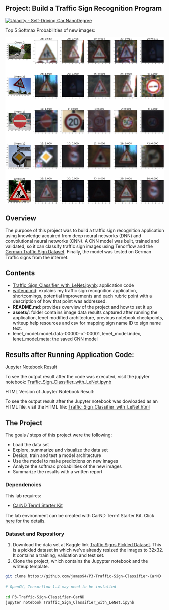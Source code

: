 ## Project: Build a Traffic Sign Recognition Program

[![Udacity - Self-Driving Car NanoDegree](https://s3.amazonaws.com/udacity-sdc/github/shield-carnd.svg)](http://www.udacity.com/drive)

Top 5 Softmax Probabilities of new images:

![top5_softmax_probabilities.jpg](assets/data/images/output/top5_softmax_probabilities.jpg)

Overview
---

The purpose of this project was to build a traffic sign recognition application using knowledge acquired from deep neural networks (DNN) and convolutional neural networks (CNN). A CNN model was built, trained and validated, so it can classify traffic sign images using Tenorflow and the [German Traffic Sign Dataset](http://benchmark.ini.rub.de/?section=gtsrb&subsection=dataset). Finally, the model was tested on German Traffic signs from the internet.

Contents
---

- [Traffic_Sign_Classifier_with_LeNet.ipynb](Traffic_Sign_Classifier_with_LeNet.ipynb): application code
- [writeup.md](writeup.md): explains my traffic sign recognition application, shortcomings, potential improvements and each rubric point with a description of how that point was addressed.
- **README.md**: provides overview of the project and how to set it up
- **assets/**: folder contains image data results captured after running the application, lenet modified architecture, previous notebook checkpoints, writeup help resources and csv for mapping sign name ID to sign name text.
- lenet_model.model.data-00000-of-00001, lenet_model.index, lenet_model.meta: the saved CNN model

Results after Running Application Code:
---

Jupyter Notebook Result

To see the output result after the code was executed, visit the jupyter notebook: [Traffic_Sign_Classifier_with_LeNet.ipynb](Traffic_Sign_Classifier_with_LeNet.ipynb)

HTML Version of Jupyter Notebook Result:

To see the output result after the Jupyter notebook was dowloaded as an HTML file, visit the HTML file:
[Traffic_Sign_Classifier_with_LeNet.html](Traffic_Sign_Classifier_with_LeNet.html)

The Project
---

The goals / steps of this project were the following:
* Load the data set
* Explore, summarize and visualize the data set
* Design, train and test a model architecture
* Use the model to make predictions on new images
* Analyze the softmax probabilities of the new images
* Summarize the results with a written report

### Dependencies

This lab requires:

* [CarND Term1 Starter Kit](https://github.com/udacity/CarND-Term1-Starter-Kit)

The lab environment can be created with CarND Term1 Starter Kit. Click [here](https://github.com/udacity/CarND-Term1-Starter-Kit/blob/master/README.md) for the details.

### Dataset and Repository

1. Download the data set at Kaggle link [Traffic Signs Pickled Dataset](https://www.kaggle.com/tomerel/traffic-signs-pickled-dataset). This is a pickled dataset in which we've already resized the images to 32x32. It contains a training, validation and test set.
2. Clone the project, which contains the Jupypter notebook and the writeup template.

```sh
git clone https://github.com/james94/P3-Traffic-Sign-Classifier-CarND

# OpenCV, Tensorflow 1.4 may need to be installed

cd P3-Traffic-Sign-Classifier-CarND
jupyter notebook Traffic_Sign_Classifier_with_LeNet.ipynb
```


